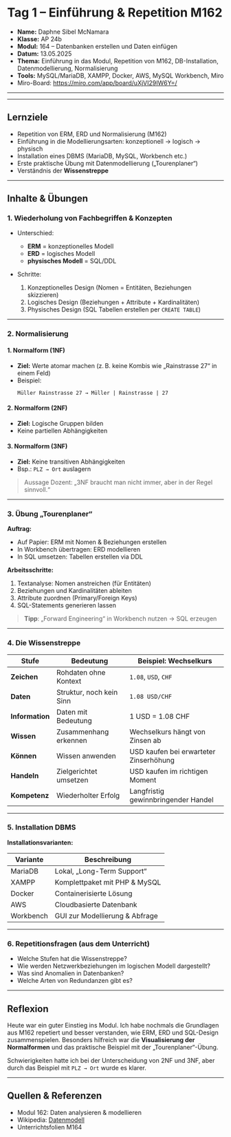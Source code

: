 # Tag 1 – Einführung & Repetition M162

- **Name:** Daphne Sibel McNamara
- **Klasse:** AP 24b
- **Modul:** 164 – Datenbanken erstellen und Daten einfügen  
- **Datum:** 13.05.2025  
- **Thema:** Einführung in das Modul, Repetition von M162, DB-Installation, Datenmodellierung, Normalisierung  
- **Tools:** MySQL/MariaDB, XAMPP, Docker, AWS, MySQL Workbench, Miro
- Miro-Board: https://miro.com/app/board/uXjVI29IW6Y=/
---

---

## Lernziele

- Repetition von ERM, ERD und Normalisierung (M162)
- Einführung in die Modellierungsarten: konzeptionell → logisch → physisch
- Installation eines DBMS (MariaDB, MySQL, Workbench etc.)
- Erste praktische Übung mit Datenmodellierung („Tourenplaner“)
- Verständnis der **Wissenstreppe**

---

## Inhalte & Übungen

### 1. Wiederholung von Fachbegriffen & Konzepten

- Unterschied:  
  - **ERM** = konzeptionelles Modell  
  - **ERD** = logisches Modell  
  - **physisches Modell** = SQL/DDL  

- Schritte:
  1. Konzeptionelles Design (Nomen = Entitäten, Beziehungen skizzieren)
  2. Logisches Design (Beziehungen + Attribute + Kardinalitäten)
  3. Physisches Design (SQL Tabellen erstellen per `CREATE TABLE`)

---

### 2. Normalisierung

#### 1. Normalform (1NF)
- **Ziel:** Werte atomar machen (z. B. keine Kombis wie „Rainstrasse 27“ in einem Feld)
- Beispiel:
  ```text
  Müller Rainstrasse 27 → Müller | Rainstrasse | 27
  ```

#### 2. Normalform (2NF)

- **Ziel:** Logische Gruppen bilden
- Keine partiellen Abhängigkeiten

#### 3. Normalform (3NF)

- **Ziel:** Keine transitiven Abhängigkeiten
- Bsp.: `PLZ → Ort` auslagern

> Aussage Dozent: „3NF braucht man nicht immer, aber in der Regel sinnvoll.“

---

### 3. Übung „Tourenplaner“

**Auftrag:**

- Auf Papier: ERM mit Nomen & Beziehungen erstellen
- In Workbench übertragen: ERD modellieren
- In SQL umsetzen: Tabellen erstellen via DDL

**Arbeitsschritte:**

1. Textanalyse: Nomen anstreichen (für Entitäten)
2. Beziehungen und Kardinalitäten ableiten
3. Attribute zuordnen (Primary/Foreign Keys)
4. SQL-Statements generieren lassen

> **Tipp**: „Forward Engineering“ in Workbench nutzen → SQL erzeugen

---

### 4. Die Wissenstreppe

| Stufe           | Bedeutung                | Beispiel: Wechselkurs                  |
| --------------- | ------------------------ | -------------------------------------- |
| **Zeichen**     | Rohdaten ohne Kontext    | `1.08`, `USD`, `CHF`                   |
| **Daten**       | Struktur, noch kein Sinn | `1.08 USD/CHF`                         |
| **Information** | Daten mit Bedeutung      | 1 USD = 1.08 CHF                       |
| **Wissen**      | Zusammenhang erkennen    | Wechselkurs hängt von Zinsen ab        |
| **Können**      | Wissen anwenden          | USD kaufen bei erwarteter Zinserhöhung |
| **Handeln**     | Zielgerichtet umsetzen   | USD kaufen im richtigen Moment         |
| **Kompetenz**   | Wiederholter Erfolg      | Langfristig gewinnbringender Handel    |

---

### 5. Installation DBMS

**Installationsvarianten:**

| Variante  | Beschreibung                   |
| --------- | ------------------------------ |
| MariaDB   | Lokal, „Long-Term Support“     |
| XAMPP     | Komplettpaket mit PHP & MySQL  |
| Docker    | Containerisierte Lösung        |
| AWS       | Cloudbasierte Datenbank        |
| Workbench | GUI zur Modellierung & Abfrage |

---

### 6. Repetitionsfragen (aus dem Unterricht)

- Welche Stufen hat die Wissenstreppe?
- Wie werden Netzwerkbeziehungen im logischen Modell dargestellt?
- Was sind Anomalien in Datenbanken?
- Welche Arten von Redundanzen gibt es?

---

## Reflexion

Heute war ein guter Einstieg ins Modul. Ich habe nochmals die Grundlagen aus M162 repetiert und besser verstanden, wie ERM, ERD und SQL-Design zusammenspielen. Besonders hilfreich war die **Visualisierung der Normalformen** und das praktische Beispiel mit der „Tourenplaner“-Übung.

Schwierigkeiten hatte ich bei der Unterscheidung von 2NF und 3NF, aber durch das Beispiel mit `PLZ → Ort` wurde es klarer.

---


## Quellen & Referenzen

- Modul 162: Daten analysieren & modellieren
- Wikipedia: [Datenmodell](https://de.wikipedia.org/wiki/Datenmodell)
- Unterrichtsfolien M164
